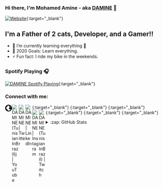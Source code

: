 ### Hi there, I'm Mohamed Amine - aka [DAMINE][website] 👋

[![Website](https://img.shields.io/website?label=damine.tn&style=for-the-badge&url=https://damine.tn)](https://damine.tn){:target="\_blank"}

## I'm a Father of 2 cats, Developer, and a Gamer!!

- 🌱 I’m currently learning everything 🤣
- 🥅 2020 Goals: Learn everything.
- ⚡ Fun fact: I ride my bike in the weekends.

### Spotify Playing 🎧

[<img src="https://novatorem-silk-seven.vercel.app/api/spotify" alt="DAMINE Spotify Playing" width="350" />](https://open.spotify.com/user/tl90kbd8txx11xwbdblqu1t1i){:target="\_blank"}

### Connect with me:

[<img align="left" alt="damine.com" width="22px" src="https://raw.githubusercontent.com/iconic/open-iconic/master/svg/globe.svg" />][website]{:target="\_blank"}
[<img align="left" alt="DAMINE (TunisianInBrazil)j | YouTube" width="22px" src="https://cdn.jsdelivr.net/npm/simple-icons@v3/icons/youtube.svg" />][youtube]{:target="\_blank"}
[<img align="left" alt="DAMINE | Twitter" width="22px" src="https://cdn.jsdelivr.net/npm/simple-icons@v3/icons/twitter.svg" />][twitter]{:target="\_blank"}
[<img align="left" alt="DAMINE | LinkedIn" width="22px" src="https://cdn.jsdelivr.net/npm/simple-icons@v3/icons/linkedin.svg" />][linkedin]{:target="\_blank"}
[<img align="left" alt="DAMINE | Instagram" width="22px" src="https://cdn.jsdelivr.net/npm/simple-icons@v3/icons/instagram.svg" />][instagram]{:target="\_blank"}
[<img align="left" alt="DAMINE (TunisianInBrazil) | Twitch" width="22px" src="https://cdn.jsdelivr.net/npm/simple-icons@v3/icons/twitch.svg" />][twitch]{:target="\_blank"}
<br />

<details>
  <summary>:zap: GitHub Stats</summary>

  <img align="left" alt="DAMINE's GitHub Stats" src="https://github-readme-stats.codestackr.vercel.app/api?username=daminebenq&show_icons=true&hide_border=true" />

</details>

[website]: https://www.damine.tn
[twitter]: https://twitter.com/daminebenz
[youtube]: https://youtube.com/tunisianinbrazil
[instagram]: https://instagram.com/damine.js
[linkedin]: https://linkedin.com/in/damine-bens
[facebook]: https://facebook.com/damine.wtf
[twitch]: https://twitch.com/tunisianinbrazil
